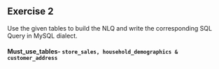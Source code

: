 ## Exercise 2

Use the given tables to build the NLQ and write the corresponding SQL Query in MySQL dialect.

#### Must_use_tables- `store_sales, household_demographics & customer_address`